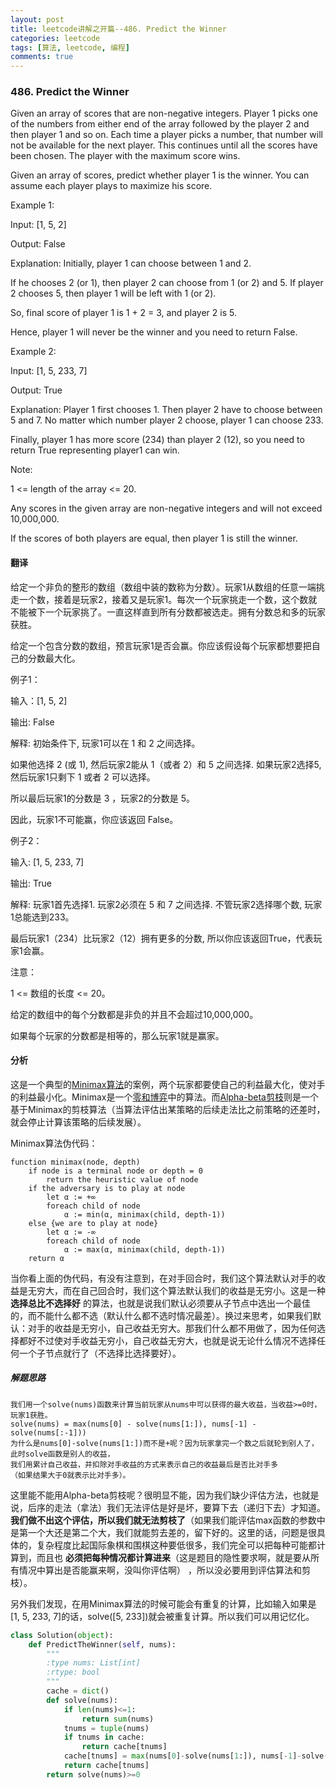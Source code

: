 ```yaml
---
layout: post
title: leetcode讲解之开篇--486. Predict the Winner
categories: leetcode
tags: [算法, leetcode, 编程]
comments: true
---
```


### 486. Predict the Winner

Given an array of scores that are non-negative integers. Player 1 picks one of the numbers from either end of the array followed by the player 2 and then player 1 and so on. Each time a player picks a number, that number will not be available for the next player. This continues until all the scores have been chosen. The player with the maximum score wins.

Given an array of scores, predict whether player 1 is the winner. You can assume each player plays to maximize his score.

Example 1:

Input: [1, 5, 2]

Output: False

Explanation: Initially, player 1 can choose between 1 and 2.

If he chooses 2 (or 1), then player 2 can choose from 1 (or 2) and 5. If player 2 chooses 5, then player 1 will be left with 1 (or 2).

So, final score of player 1 is 1 + 2 = 3, and player 2 is 5.

Hence, player 1 will never be the winner and you need to return False.

Example 2:

Input: [1, 5, 233, 7]

Output: True

Explanation: Player 1 first chooses 1. Then player 2 have to choose between 5 and 7. No matter which number player 2 choose, player 1 can choose 233.

Finally, player 1 has more score (234) than player 2 (12), so you need to return True representing player1 can win.

Note:

1 <= length of the array <= 20.

Any scores in the given array are non-negative integers and will not exceed 10,000,000.

If the scores of both players are equal, then player 1 is still the winner.

#### 翻译

给定一个非负的整形的数组（数组中装的数称为分数）。玩家1从数组的任意一端挑走一个数，接着是玩家2，接着又是玩家1。每次一个玩家挑走一个数，这个数就不能被下一个玩家挑了。一直这样直到所有分数都被选走。拥有分数总和多的玩家获胜。

给定一个包含分数的数组，预言玩家1是否会赢。你应该假设每个玩家都想要把自己的分数最大化。

例子1：

输入：[1, 5, 2]

输出: False

解释: 初始条件下, 玩家1可以在 1 和 2 之间选择。

如果他选择 2 (或 1), 然后玩家2能从 1（或者 2）和 5 之间选择. 如果玩家2选择5, 然后玩家1只剩下 1 或者 2 可以选择。

所以最后玩家1的分数是 3 ，玩家2的分数是 5。

因此，玩家1不可能赢，你应该返回 False。

例子2：

输入: [1, 5, 233, 7]

输出: True

解释: 玩家1首先选择1. 玩家2必须在 5 和 7 之间选择. 不管玩家2选择哪个数, 玩家1总能选到233。

最后玩家1（234）比玩家2（12）拥有更多的分数, 所以你应该返回True，代表玩家1会赢。

注意：

1 <= 数组的长度 <= 20。

给定的数组中的每个分数都是非负的并且不会超过10,000,000。

如果每个玩家的分数都是相等的，那么玩家1就是赢家。

#### 分析

这是一个典型的[Minimax算法](https://zh.wikipedia.org/wiki/%E6%9E%81%E5%B0%8F%E5%8C%96%E6%9E%81%E5%A4%A7%E7%AE%97%E6%B3%95)的案例，两个玩家都要使自己的利益最大化，使对手的利益最小化。Minimax是一个[零和博弈](https://zh.wikipedia.org/wiki/%E9%9B%B6%E5%92%8C%E5%8D%9A%E5%BC%88)中的算法。而[Alpha-beta剪枝](https://zh.wikipedia.org/wiki/Alpha-beta%E5%89%AA%E6%9E%9D)则是一个基于Minimax的剪枝算法（当算法评估出某策略的后续走法比之前策略的还差时，就会停止计算该策略的后续发展）。

Minimax算法伪代码：
```
function minimax(node, depth)
    if node is a terminal node or depth = 0
        return the heuristic value of node
    if the adversary is to play at node
        let α := +∞
        foreach child of node
            α := min(α, minimax(child, depth-1))
    else {we are to play at node}
        let α := -∞
        foreach child of node
            α := max(α, minimax(child, depth-1))
    return α
```

当你看上面的伪代码，有没有注意到，在对手回合时，我们这个算法默认对手的收益是无穷大，而在自己回合时，我们这个算法默认我们的收益是无穷小。这是一种 **选择总比不选择好** 的算法，也就是说我们默认必须要从子节点中选出一个最佳的，而不能什么都不选（默认什么都不选时情况最差）。换过来思考，如果我们默认：对手的收益是无穷小，自己收益无穷大。那我们什么都不用做了，因为任何选择都好不过使对手收益无穷小，自己收益无穷大，也就是说无论什么情况不选择任何一个子节点就行了（不选择比选择要好）。

##### 解题思路

```
我们用一个solve(nums)函数来计算当前玩家从nums中可以获得的最大收益，当收益>=0时，玩家1获胜。
solve(nums) = max(nums[0] - solve(nums[1:]), nums[-1] - solve(nums[:-1]))
为什么是nums[0]-solve(nums[1:])而不是+呢？因为玩家拿完一个数之后就轮到别人了，
此时solve函数是别人的收益，
我们用累计自己收益，并扣除对手收益的方式来表示自己的收益最后是否比对手多
（如果结果大于0就表示比对手多）。
```

这里能不能用Alpha-beta剪枝呢？很明显不能，因为我们缺少评估方法，也就是说，后序的走法（拿法）我们无法评估是好是坏，要算下去（递归下去）才知道。**我们做不出这个评估，所以我们就无法剪枝了**（如果我们能评估max函数的参数中是第一个大还是第二个大，我们就能剪去差的，留下好的。这里的话，问题是很具体的，复杂程度比起国际象棋和围棋这种要低很多，我们完全可以把每种可能都计算到，而且也 **必须把每种情况都计算进来**（这是题目的隐性要求啊，就是要从所有情况中算出是否能赢来啊，没叫你评估啊） ，所以没必要用到评估算法和剪枝）。

另外我们发现，在用Minimax算法的时候可能会有重复的计算，比如输入如果是[1, 5, 233, 7]的话，solve([5, 233])就会被重复计算。所以我们可以用记忆化。

```Python
class Solution(object):
    def PredictTheWinner(self, nums):
        """
        :type nums: List[int]
        :rtype: bool
        """
        cache = dict()
        def solve(nums):
            if len(nums)<=1:
                return sum(nums)
            tnums = tuple(nums)
            if tnums in cache:
                return cache[tnums]
            cache[tnums] = max(nums[0]-solve(nums[1:]), nums[-1]-solve(nums[:-1]))
            return cache[tnums]
        return solve(nums)>=0
```
